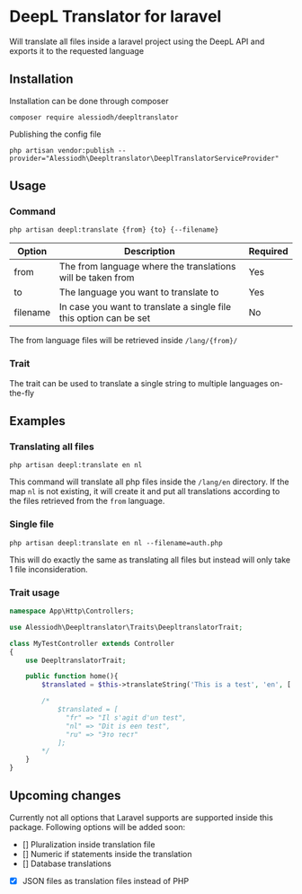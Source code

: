 # DeepL Translator for laravel

Will translate all files inside a laravel project using the DeepL API and exports it to the requested language

## Installation

Installation can be done through composer

``
composer require alessiodh/deepltranslator
``

Publishing the config file

``
php artisan vendor:publish --provider="Alessiodh\Deepltranslator\DeeplTranslatorServiceProvider" 
``

## Usage

### Command

``
php artisan deepl:translate {from} {to} {--filename}
``

| Option   | Description  |  Required  |
|---|---|---|
| from | The from language where the translations will be taken from  |  Yes  |
| to  |  The language you want to translate to |  Yes  |
| filename  | In case you want to translate a single file this option can be set  |  No  |

The from language files will be retrieved inside `/lang/{from}/`

### Trait

The trait can be used to translate a single string to multiple languages on-the-fly

## Examples

### Translating all files

```php artisan deepl:translate en nl```

This command will translate all php files inside the ``/lang/en`` directory. If the map `nl` is not existing, it will create it and put all translations according to the files retrieved from the `from` language.

### Single file

``php artisan deepl:translate en nl --filename=auth.php``

This will do exactly the same as translating all files but instead will only take 1 file inconsideration.

### Trait usage

```php
namespace App\Http\Controllers;

use Alessiodh\Deepltranslator\Traits\DeepltranslatorTrait;

class MyTestController extends Controller
{
    use DeepltranslatorTrait;

    public function home(){
        $translated = $this->translateString('This is a test', 'en', ['fr','nl','ru']);

        /*
            $translated = [
              "fr" => "Il s'agit d'un test",
              "nl" => "Dit is een test",
              "ru" => "Это тест"
            ];
        */
    }
}
```

## Upcoming changes
Currently not all options that Laravel supports are supported inside this package. Following options will be added soon:

- [] Pluralization inside translation file
- [] Numeric if statements inside the translation
- [] Database translations
- [x] JSON files as translation files instead of PHP

